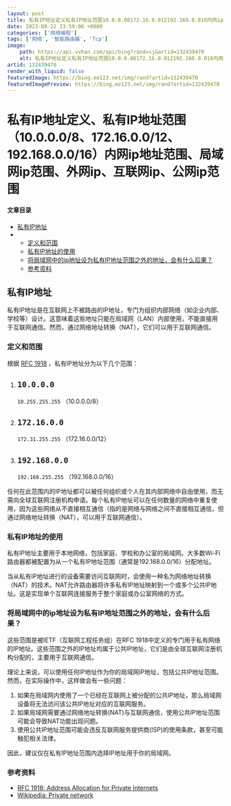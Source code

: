 ```yaml
---
layout: post
title: 私有IP地址定义私有IP地址范围10.0.0.08172.16.0.012192.168.0.016内网ip地址范围局域网ip范围外网ip互联网ip公网ip范围
date: 2023-08-22 23:59:06 +0800
categories: ['网络编程']
tags: ['网络', '智能路由器', 'Tcp']
image:
    path: https://api.vvhan.com/api/bing?rand=sj&artid=132439470
    alt: 私有IP地址定义私有IP地址范围10.0.0.08172.16.0.012192.168.0.016内网ip地址范围局域网ip范围外网ip互联网ip公网ip范围
artid: 132439470
render_with_liquid: false
featuredImage: https://bing.ee123.net/img/rand?artid=132439470
featuredImagePreview: https://bing.ee123.net/img/rand?artid=132439470
---
```


# 私有IP地址定义、私有IP地址范围（10.0.0.0/8、172.16.0.0/12、192.168.0.0/16）内网ip地址范围、局域网ip范围、外网ip、互联网ip、公网ip范围

#### 文章目录

* [私有IP地址](#IP_1)
* + [定义和范围](#_5)
  + [私有IP地址的使用](#IP_15)
  + [将局域网中的ip地址设为私有IP地址范围之外的地址，会有什么后果？](#ipIP_21)
  + [参考资料](#_32)

## 私有IP地址

私有IP地址是在互联网上不被路由的IP地址，专门为组织内部网络（如企业内部、学校等）设计。这意味着这些地址只能在局域网（LAN）内部使用，不能直接用于互联网通信。然而，通过网络地址转换（NAT），它们可以用于互联网通信。

### 定义和范围

根据
[RFC 1918](https://tools.ietf.org/html/rfc1918)
，私有IP地址分为以下几个范围：

1. `10.0.0.0`
   -
   `10.255.255.255`
   （10.0.0.0/8）
2. `172.16.0.0`
   -
   `172.31.255.255`
   （172.16.0.0/12）
3. `192.168.0.0`
   -
   `192.168.255.255`
   （192.168.0.0/16）

任何在此范围内的IP地址都可以被任何组织或个人在其内部网络中自由使用，而无需向全球互联网注册机构申请。每个私有IP地址可以在任何数量的网络中重复使用，因为这些网络从不直接相互通信（指的是网络与网络之间不直接相互通信，但通过网络地址转换（NAT），可以用于互联网通信）。

### 私有IP地址的使用

私有IP地址主要用于本地网络，包括家庭、学校和办公室的局域网。大多数Wi-Fi路由器都被配置为从一个私有IP地址范围（通常是192.168.0.0/16）分配地址。

当从私有IP地址进行的设备需要访问互联网时，会使用一种名为网络地址转换（NAT）的技术。NAT允许路由器将许多私有IP地址映射到一个或多个公共IP地址。这是实现单个互联网连接服务于整个家庭或办公室网络的方式。

### 将局域网中的ip地址设为私有IP地址范围之外的地址，会有什么后果？

这些范围是被IETF（互联网工程任务组）在RFC 1918中定义的专门用于私有网络的IP地址。这些范围之外的IP地址均属于公共IP地址，它们是由全球互联网注册机构分配的，主要用于互联网通信。

理论上来说，可以使用任何IP地址作为你的局域网IP地址，包括公共IP地址范围。然而，在实际操作中，这样做会有一些问题：

1. 如果在局域网内使用了一个已经在互联网上被分配的公共IP地址，那么局域网设备将无法访问该公共IP地址对应的互联网服务。
2. 如果局域网需要通过网络地址转换(NAT)与互联网通信，使用公共IP地址范围可能会导致NAT功能出现问题。
3. 使用公共IP地址范围可能会违反互联网服务提供商(ISP)的使用条款，甚至可能触犯相关法律。

因此，建议仅在私有IP地址范围内选择IP地址用于你的局域网。

### 参考资料

* [RFC 1918: Address Allocation for Private Internets](https://tools.ietf.org/html/rfc1918)
* [Wikipedia: Private network](https://en.wikipedia.org/wiki/Private_network)

ᅟᅠ        ‌‍ᅟᅠ        ‌‍ᅟᅠ        ‌‍ᅟᅠ        ‌‍ᅟᅠ        ‌‍ᅟᅠ        ‌‍ᅟᅠ        ‌‍ᅟᅠ        ‌‍ᅟᅠ        ‌‍ᅟᅠ        ‌‍ᅟᅠ        ‌‍ᅟᅠ        ‌‍ᅟᅠ        ‌‍ᅟᅠ        ‌‍ᅟᅠ        ‌‍ᅟᅠ        ‌‍ᅟᅠ        ‌‍ᅟᅠ        ‌‍ᅟᅠ        ‌‍ᅟᅠ
  
ᅟᅠ        ‌‍ᅟᅠ        ‌‍ᅟᅠ        ‌‍ᅟᅠ        ‌‍ᅟᅠ        ‌‍ᅟᅠ        ‌‍ᅟᅠ        ‌‍ᅟᅠ        ‌‍ᅟᅠ        ‌‍ᅟᅠ        ‌‍ᅟᅠ        ‌‍ᅟᅠ        ‌‍ᅟᅠ        ‌‍ᅟᅠ        ‌‍ᅟᅠ        ‌‍ᅟᅠ        ‌‍ᅟᅠ        ‌‍ᅟᅠ        ‌‍ᅟᅠ        ‌‍ᅟᅠ
  
ᅟᅠ        ‌‍ᅟᅠ        ‌‍ᅟᅠ        ‌‍ᅟᅠ        ‌‍ᅟᅠ        ‌‍ᅟᅠ        ‌‍ᅟᅠ        ‌‍ᅟᅠ        ‌‍ᅟᅠ        ‌‍ᅟᅠ        ‌‍ᅟᅠ        ‌‍ᅟᅠ        ‌‍ᅟᅠ        ‌‍ᅟᅠ        ‌‍ᅟᅠ        ‌‍ᅟᅠ        ‌‍ᅟᅠ        ‌‍ᅟᅠ        ‌‍ᅟᅠ        ‌‍ᅟᅠ
  
ᅟᅠ        ‌‍ᅟᅠ        ‌‍ᅟᅠ        ‌‍ᅟᅠ        ‌‍ᅟᅠ        ‌‍ᅟᅠ        ‌‍ᅟᅠ        ‌‍ᅟᅠ        ‌‍ᅟᅠ        ‌‍ᅟᅠ        ‌‍ᅟᅠ        ‌‍ᅟᅠ        ‌‍ᅟᅠ        ‌‍ᅟᅠ        ‌‍ᅟᅠ        ‌‍ᅟᅠ        ‌‍ᅟᅠ        ‌‍ᅟᅠ        ‌‍ᅟᅠ        ‌‍ᅟᅠ
  
ᅟᅠ        ‌‍ᅟᅠ        ‌‍ᅟᅠ        ‌‍ᅟᅠ        ‌‍ᅟᅠ        ‌‍ᅟᅠ        ‌‍ᅟᅠ        ‌‍ᅟᅠ        ‌‍ᅟᅠ        ‌‍ᅟᅠ        ‌‍ᅟᅠ        ‌‍ᅟᅠ        ‌‍ᅟᅠ        ‌‍ᅟᅠ        ‌‍ᅟᅠ        ‌‍ᅟᅠ        ‌‍ᅟᅠ        ‌‍ᅟᅠ        ‌‍ᅟᅠ        ‌‍ᅟᅠ
  
ᅟᅠ        ‌‍ᅟᅠ        ‌‍ᅟᅠ        ‌‍ᅟᅠ        ‌‍ᅟᅠ        ‌‍ᅟᅠ        ‌‍ᅟᅠ        ‌‍ᅟᅠ        ‌‍ᅟᅠ        ‌‍ᅟᅠ        ‌‍ᅟᅠ        ‌‍ᅟᅠ        ‌‍ᅟᅠ        ‌‍ᅟᅠ        ‌‍ᅟᅠ        ‌‍ᅟᅠ        ‌‍ᅟᅠ        ‌‍ᅟᅠ        ‌‍ᅟᅠ        ‌‍ᅟᅠ     ‌‍ᅟᅠ        ‌‍ᅟᅠ        ‌‍ᅟᅠ        ‌‍ᅟᅠ        ‌‍ᅟᅠ        ‌‍ᅟᅠ        ‌‍ᅟᅠ        ‌‍ᅟᅠ        ‌‍ᅟᅠ        ‌‍ᅟᅠ        ‌‍ᅟᅠ        ‌‍ᅟᅠ        ‌‍ᅟᅠ        ‌‍ᅟᅠ        ‌‍ᅟᅠ        ‌‍ᅟᅠ        ‌‍ᅟᅠ     ‌‍ᅟᅠ        ‌‍ᅟᅠ        ‌‍ᅟᅠ        ‌‍ᅟᅠ        ‌‍ᅟᅠ        ‌‍ᅟᅠ        ‌‍ᅟᅠ        ‌‍ᅟᅠ        ‌‍ᅟᅠ        ‌‍ᅟᅠ        ‌‍ᅟᅠ        ‌‍ᅟᅠ        ‌‍ᅟᅠ        ‌‍ᅟᅠ        ‌‍ᅟᅠ        ‌‍ᅟᅠ        ‌‍ᅟᅠ     ‌‍ᅟᅠ        ‌‍ᅟᅠ        ‌‍ᅟᅠ        ‌‍ᅟᅠ        ‌‍ᅟᅠ        ‌‍ᅟᅠ        ‌‍ᅟᅠ        ‌‍ᅟᅠ        ‌‍ᅟᅠ        ‌‍ᅟᅠ        ‌‍ᅟᅠ        ‌‍ᅟᅠ        ‌‍ᅟᅠ        ‌‍ᅟᅠ        ‌‍ᅟᅠ        ‌‍ᅟᅠ        ‌‍ᅟᅠ
  
ᅟᅠ        ‌‍ᅟᅠ        ‌‍ᅟᅠ        ‌‍ᅟᅠ        ‌‍ᅟᅠ        ‌‍ᅟᅠ        ‌‍ᅟᅠ        ‌‍ᅟᅠ        ‌‍ᅟᅠ        ‌‍ᅟᅠ        ‌‍ᅟᅠ        ‌‍ᅟᅠ        ‌‍ᅟᅠ        ‌‍ᅟᅠ        ‌‍ᅟᅠ        ‌‍ᅟᅠ